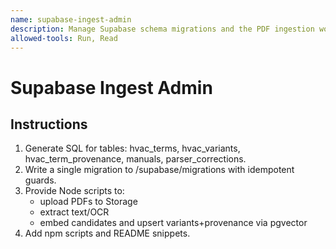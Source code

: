 ```yaml
---
name: supabase-ingest-admin
description: Manage Supabase schema migrations and the PDF ingestion worker that learns HVAC terminology. Use when adding tables, wiring Storage, or promoting variants.
allowed-tools: Run, Read
---
```


# Supabase Ingest Admin

## Instructions

1. Generate SQL for tables: hvac_terms, hvac_variants, hvac_term_provenance, manuals, parser_corrections.
2. Write a single migration to /supabase/migrations with idempotent guards.
3. Provide Node scripts to:
   - upload PDFs to Storage
   - extract text/OCR
   - embed candidates and upsert variants+provenance via pgvector
4. Add npm scripts and README snippets.
